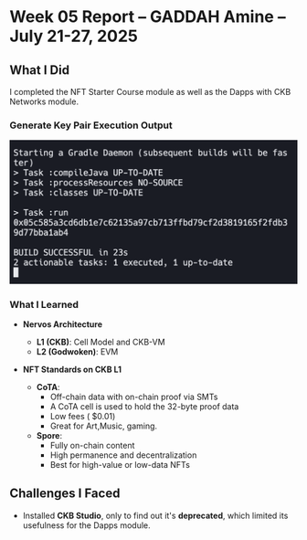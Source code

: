 # Week 05 Report – GADDAH Amine –July 21-27, 2025

## What I Did

I completed the NFT Starter Course module as well as the Dapps with CKB Networks module. 

### Generate Key Pair Execution Output  
![LGenerate Key Pair](./Private_Key.png)

### What I Learned

- **Nervos Architecture**  
  - **L1 (CKB)**: Cell Model and CKB-VM  
  - **L2 (Godwoken)**: EVM

- **NFT Standards on CKB L1**  
  - **CoTA**:  
    - Off-chain data with on-chain proof via SMTs
    - A CoTA cell is used to hold the 32-byte proof data
    - Low fees ( $0.01)  
    - Great for Art,Music, gaming. 
  - **Spore**:  
    - Fully on-chain content  
    - High permanence and decentralization  
    - Best for high-value or low-data NFTs

## Challenges I Faced

- Installed **CKB Studio**, only to find out it's **deprecated**, which limited its usefulness for the Dapps module.
